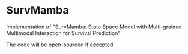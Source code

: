 # SurvMamba

Implementation of "SurvMamba: State Space Model with Multi-grained Multimodal Interaction for Survival Prediction"

The code will be open-sourced if accepted.
